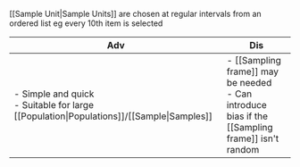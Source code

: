 [[Sample Unit|Sample Units]] are chosen at regular intervals from an ordered list
	eg every 10th item is selected

| Adv | Dis |
| --- | --- |
| - Simple and quick </br> - Suitable for large [[Population\|Populations]]/[[Sample\|Samples]] | - [[Sampling frame]] may be needed </br> - Can introduce bias if the [[Sampling frame]] isn't random    |